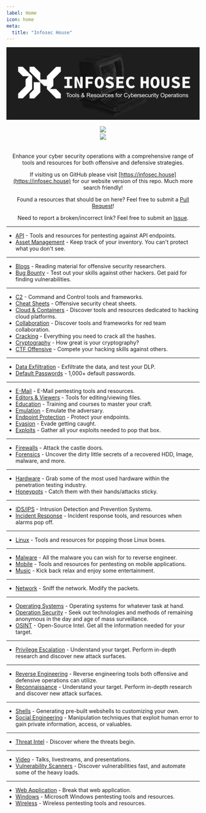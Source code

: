 ```yaml
---
label: Home
icon: home
meta:
  title: "Infosec House"
---
```


![](/assets/headers/infosechouse-header.png)

<p>
<center>
<img src="https://img.shields.io/github/last-commit/InfosecHouse/InfosecHouse?style=for-the-badge"><br>
<img src="https://img.shields.io/badge/Tools%20%26%20Resources%20Available-1,080-757575?style=for-the-badge"><br><br>

Enhance your cyber security operations with a comprehensive range of tools and resources for both offensive and defensive strategies.

If visiting us on GitHub please visit [https://infosec.house](https://infosec.house) for our website version of this repo. Much more search friendly! 

Found a resources that should be on here? Feel free to submit a [Pull Request](https://github.com/InfosecHouse/InfosecHouse/pulls)!

Need to report a broken/incorrect link? Feel free to submit an [Issue](https://github.com/infosechouse/infosechouse/issues).
</center>
</p>

---

* [API](api.md) - Tools and resources for pentesting against API endpoints.
* [Asset Management](assets-management.md) - Keep track of your inventory. You can't protect what you don't see.

---

* [Blogs](blogs.md) - Reading material for offensive security researchers.
* [Bug Bounty](bug-bounty.md) - Test out your skills against other hackers. Get paid for finding vulnerabilities.

---

* [C2](C2.md) - Command and Control tools and frameworks.
* [Cheat Sheets](cheat-sheets.md) - Offensive security cheat sheets.
* [Cloud & Containers](cloud-containers.md) - Discover tools and resources dedicated to hacking cloud platforms.
* [Collaboration](collab.md) - Discover tools and frameworks for red team collaboration.
* [Cracking](cracking.md) - Everything you need to crack all the hashes.
* [Cryptography](cryptography.md) - How great is your cryptography?
* [CTF Offensive](ctf.md) - Compete your hacking skills against others.

---

* [Data Exfiltration](data-exfiltration.md) - Exfiltrate the data, and test your DLP.
* [Default Passwords](default-passwords.md) - 1,000+ default passwords.

---

* [E-Mail](e-mail.md) - E-Mail pentesting tools and resources.
* [Editors & Viewers](editor-viewer.md) - Tools for editing/viewing files.
* [Education](education.md) - Training and courses to master your craft.
* [Emulation](emulation.md) - Emulate the adversary.
* [Endpoint Protection](endpoint-protection.md) - Protect your endpoints.
* [Evasion](evasion.md) - Evade getting caught.
* [Exploits](exploits.md) - Gather all your exploits needed to pop that box.

---

* [Firewalls](firewalls.md) - Attack the castle doors.
* [Forensics](forensics.md) - Uncover the dirty little secrets of a recovered HDD, Image, malware, and more.

---

* [Hardware](hardware.md) - Grab some of the most used hardware within the penetration testing industry.
* [Honeypots](honeypot.md) - Catch them with their hands/attacks sticky.

---

* [IDS/IPS](ids-ips.md) - Intrusion Detection and Prevention Systems.
* [Incident Response](ir.md) - Incident response tools, and resources when alarms pop off.

---

* [Linux](linux.md) - Tools and resources for popping those Linux boxes.

---

* [Malware](malware.md) - All the malware you can wish for to reverse engineer.
* [Mobile](mobile.md) - Tools and resources for pentesting on mobile applications.
* [Music](music.md) - Kick back relax and enjoy some entertainment.

---

* [Network](network.md) - Sniff the network. Modify the packets.

---

* [Operating Systems](operating-systems.md) - Operating systems for whatever task at hand.
* [Operation Security](opsec.md) - Seek out technologies and methods of remaining anonymous in the day and age of mass surveillance.
* [OSINT](osint.md) - Open-Source Intel. Get all the information needed for your target.

---

* [Privilege Escalation](privilege-escalation.md) - Understand your target. Perform in-depth research and discover new attack surfaces.

---

* [Reverse Engineering](re.md) - Reverse engineering tools both offensive and defensive operations can utilize.
* [Reconnaissance](recon.md) - Understand your target. Perform in-depth research and discover new attack surfaces.

---

* [Shells](shells.md) - Generating pre-built webshells to customizing your own.
* [Social Engineering](social-engineering.md) - Manipulation techniques that exploit human error to gain private information, access, or valuables.

---

* [Threat Intel](threat-intel.md) - Discover where the threats begin.

---

* [Video](videos.md) - Talks, livestreams, and presentations.
* [Vulnerability Scanners](vuln-scanners.md) - Discover vulnerabilities fast, and automate some of the heavy loads.

---

* [Web Application](web-app.md) - Break that web application.
* [Windows](windows.md) - Microsoft Windows pentesting tools and resources.
* [Wireless](windows.md) - Wireless pentesting tools and resources.